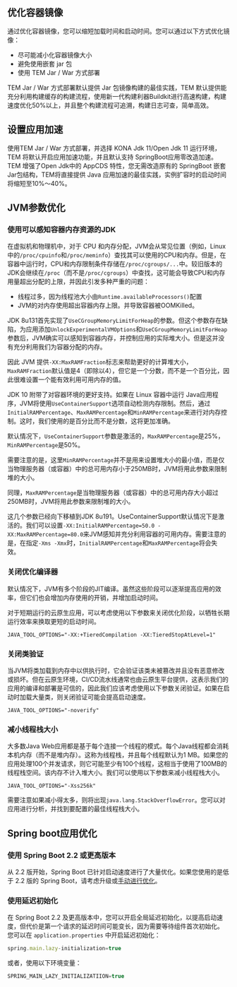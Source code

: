 ## 优化容器镜像

通过优化容器镜像，您可以缩短加载时间和启动时间。您可以通过以下方式优化镜像：

- 尽可能减小化容器镜像大小
- 避免使用嵌套 jar 包
- 使用 TEM Jar / War 方式部署

TEM Jar / War 方式部署默认提供 Jar 包镜像构建的最佳实践，TEM 默认提供能充分利用构建缓存的构建流程，使用新一代构建利器Buildkit进行高速构建，构建速度优化50%以上，并且整个构建流程可追溯，构建日志可查，简单高效。

## 设置应用加速

使用TEM Jar / War 方式部署，并选择 KONA Jdk 11/Open Jdk 11 运行环境，TEM 将默认开启应用加速功能，并且默认支持 SpringBoot应用零改造加速。TEM 增强了Open Jdk中的 AppCDS 特性，您无需改造原有的 SpringBoot 嵌套Jar包结构，TEM将直接提供 Java 应用加速的最佳实践，实例扩容时的启动时间将缩短至10%～40%。

## JVM参数优化

### 使用可以感知容器内存资源的JDK

在虚拟机和物理机中，对于 CPU 和内存分配，JVM会从常见位置（例如，Linux 中的`/proc/cpuinfo`和`/proc/meminfo`）查找其可以使用的CPU和内存。但是，在容器中运行时，CPU和内存限制条件存储在`/proc/cgroups/...`中。较旧版本的JDK会继续在`/proc`（而不是`/proc/cgroups`）中查找，这可能会导致CPU和内存用量超出分配的上限，并因此引发多种严重的问题：

- 线程过多，因为线程池大小由`Runtime.availableProcessors()`配置
- JVM的对内存使用超出容器内存上限。并导致容器被OOMKilled。

JDK 8u131首先实现了`UseCGroupMemoryLimitForHeap`的参数。但这个参数存在缺陷，为应用添加`UnlockExperimentalVMOptions`和`UseCGroupMemoryLimitForHeap`参数后，JVM确实可以感知到容器内存，并控制应用的实际堆大小。但是这并没有充分利用我们为容器分配的内存。

因此 JVM 提供`-XX:MaxRAMFraction`标志来帮助更好的计算堆大小，`MaxRAMFraction`默认值是4（即除以4），但它是一个分数，而不是一个百分比，因此很难设置一个能有效利用可用内存的值。

JDK 10 附带了对容器环境的更好支持。如果在 Linux 容器中运行 Java应用程序，JVM将使用`UseContainerSupport`选项自动检测内存限制。然后，通过`InitialRAMPercentage`、`MaxRAMPercentage`和`MinRAMPercentage`来进行对内存控制。这时，我们使用的是百分比而不是分数，这将更加准确。

默认情况下，`UseContainerSupport`参数是激活的，`MaxRAMPercentage`是25%，`MinRAMPercentage`是50%。

需要注意的是，这里`MinRAMPercentage`并不是用来设置堆大小的最小值，而是仅当物理服务器（或容器）中的总可用内存小于250MB时，JVM将用此参数来限制堆的大小。

同理，`MaxRAMPercentage`是当物理服务器（或容器）中的总可用内存大小超过250MB时，JVM将用此参数来限制堆的大小。

这几个参数已经向下移植到JDK 8u191。UseContainerSupport默认情况下是激活的。我们可以设置`-XX:InitialRAMPercentage=50.0 -XX:MaxRAMPercentage=80.0`来JVM感知并充分利用容器的可用内存。需要注意的是，在指定`-Xms -Xmx`时，`InitialRAMPercentage`和`MaxRAMPercentage`将会失效。

### 关闭优化编译器

默认情况下，JVM有多个阶段的JIT编译。虽然这些阶段可以逐渐提高应用的效率，但它们也会增加内存使用的开销，并增加启动时间。

对于短期运行的云原生应用，可以考虑使用以下参数来关闭优化阶段，以牺牲长期运行效率来换取更短的启动时间。

```
JAVA_TOOL_OPTIONS="-XX:+TieredCompilation -XX:TieredStopAtLevel=1"
```

### 关闭类验证

当JVM将类加载到内存中以供执行时，它会验证该类未被篡改并且没有恶意修改或损坏。但在云原生环境，CI/CD流水线通常也由云原生平台提供，这表示我们的应用的编译和部署是可信的，因此我们应该考虑使用以下参数关闭验证。如果在启动时加载大量类，则关闭验证可能会提高启动速度。

```
JAVA_TOOL_OPTIONS="-noverify"
```

### 减小线程栈大小

大多数Java Web应用都是基于每个连接一个线程的模式。每个Java线程都会消耗本机内存（而不是堆内存）。这称为线程栈，并且每个线程默认为1 MB。如果您的应用处理100个并发请求，则它可能至少有100个线程，这相当于使用了100MB的线程栈空间。该内存不计入堆大小。我们可以使用以下参数来减小线程栈大小。

```
JAVA_TOOL_OPTIONS="-Xss256k"
```

需要注意如果减小得太多，则将出现`java.lang.StackOverflowError`。您可以对应用进行分析，并找到要配置的最佳线程栈大小。

## Spring boot应用优化

### 使用 Spring Boot 2.2 或更高版本

从 2.2 版开始，Spring Boot 已针对启动速度进行了大量优化。如果您使用的是低于 2.2 版的 Spring Boot，请考虑升级或[手动进行优化](https://spring.io/blog/2018/12/12/how-fast-is-spring)。

### 使用延迟初始化

在 Spring Boot 2.2 及更高版本中，您可以开启全局延迟初始化，以提高启动速度，但代价是第一个请求的延迟时间可能变长，因为需要等待组件首次初始化。
您可以在 `application.properties` 中开启延迟初始化：

```javascript
spring.main.lazy-initialization=true
```

或者，使用以下环境变量：

```javascript
SPRING_MAIN_LAZY_INITIALIZATIION=true
```
